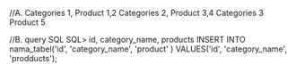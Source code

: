 //A. Categories 1, Product 1,2 Categories 2, Product 3,4 Categories 3
Product 5

//B. query SQL SQL\> id, category\_name, products INSERT INTO
nama\_tabel('id', 'category\_name', 'product' ) VALUES('id',
'category\_name', 'prodducts');
